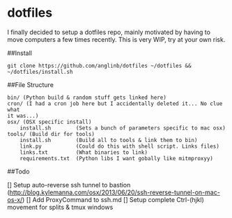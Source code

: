 dotfiles
===

I finally decided to setup a dotfiles repo, mainly motivated by having to move
computers a few times recently. This is very WIP, try at your own risk.


##Install

    git clone https://github.com/anglinb/dotfiles ~/dotfiles &&
    ~/dotfiles/install.sh

##File Structure

    bin/ (Python build & random stuff gets linked here)
    cron/ (I had a cron job here but I accidentally deleted it... No clue what
    it was...)
    osx/ (OSX specific install)
        install.sh        (Sets a bunch of parameters specific to mac osx)
    tools/ (Build dir for tools)
        install.sh        (Build all to tools & link them to bin)
        link.py           (Could do this with shell script. Links files)
        links.txt         (What binaries to link)
        requirements.txt  (Python libs I want gobally like mitmproxyy)


##Todo

[] Setup auto-reverse ssh tunnel to bastion (http://blog.kylemanna.com/osx/2013/06/20/ssh-reverse-tunnel-on-mac-os-x/)
[] Add ProxyCommand to ssh.md
[] Setup complete Ctrl-(hjkl) movement for splits & tmux windows
